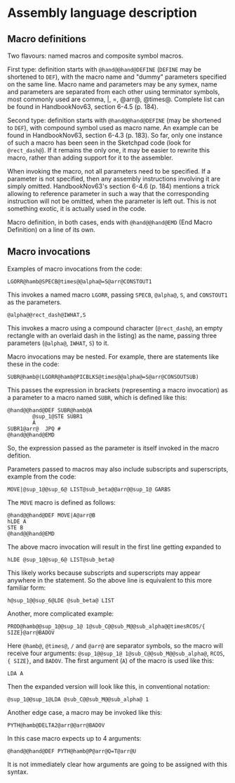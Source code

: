 Assembly language description
=============================

Macro definitions
-----------------

Two flavours: named macros and composite symbol macros.

First type: definition starts with `@hand@@hand@DEFINE` (`DEFINE` may
be shortened to `DEF`), with the macro name and "dummy" parameters
specified on the same line. Macro name and parameters may be any
symex, name and parameters are separated from each other using
terminator symbols, most commonly used are comma, |, =, @arr@,
@times@. Complete list can be found in HandbookNov63, section 6-4.5
(p. 184).

Second type: definition starts with `@hand@@hand@DEFINE` (may be
shortened to `DEF`), with compound symbol used as macro name. An
example can be found in HandbookNov63, section 6-4.3 (p. 183). So far,
only one instance of such a macro has been seen in the Sketchpad code
(look for `@rect_dash@`).  If it remains the only one, it may be
easier to rewrite this macro, rather than adding support for it to the
assembler.

When invoking the macro, not all parameters need to be specified. If
a parameter is not specified, then any assembly instructions involving it
are simply omitted. HandbookNov63's section 6-4.6 (p. 184) mentions a
trick allowing to reference parameter in such a way that the corresponding
instruction will not be omitted, when the parameter is left out. This is
not something exotic, it is actually used in the code.

Macro definition, in both cases, ends with `@hand@@hand@EMD` (End
Macro Definition) on a line of its own.

Macro invocations
-----------------

Examples of macro invocations from the code:

```
LGORR@hamb@SPECB@times@@alpha@=S@arr@CONSTOUT1
```

This invokes a named macro `LGORR`, passing `SPECB`, `@alpha@`, `S`,
and `CONSTOUT1` as the parameters.

```
@alpha@@rect_dash@IWHAT,S
```

This invokes a macro using a compound character (`@rect_dash@`, an
empty rectangle with an overlaid dash in the listing) as the name,
passing three parameters (`@alpha@`, `IWHAT`, `S`) to it.

Macro invocations may be nested. For example, there are statements like
these in the code:

```
SUBR@hamb@(LGORR@hamb@PICBLKS@times@@alpha@=S@arr@CONSOUTSUB)
```

This passes the expression in brackets (representing a macro
invocation) as a parameter to a macro named `SUBR`, which is defined
like this:

```
@hand@@hand@DEF SUBR@hamb@A
        @sup_1@STE SUBR1
        A
SUBR1@arr@  JPQ #
@hand@@hand@EMD
```

So, the expression passed as the parameter is itself invoked in the macro
defition.

Parameters passed to macros may also include subscripts and superscripts,
example from the code:

```
MOVE|@sup_1@@sup_6@ LIST@sub_beta@@arr@@sup_1@ GARBS
```

The `MOVE` macro is defined as follows:

```
@hand@@hand@DEF MOVE|A@arr@B
hLDE A
STE B
@hand@@hand@EMD
```

The above macro invocation will result in the first line getting expanded to

```
hLDE @sup_1@@sup_6@ LIST@sub_beta@
```

This likely works because subscripts and superscripts may appear anywhere
in the statement. So the above line is equivalent to this more familiar
form:

```
h@sup_1@@sup_6@LDE @sub_beta@ LIST
```

Another, more complicated example:

```
PROD@hamb@@sup_1@@sup_1@ 1@sub_C@@sub_M@@sub_alpha@@timesRCOS/{ SIZE}@arr@BADOV
```

Here `@hamb@`, `@times@`, `/` and `@arr@` are separator symbols, so
the macro will receive four arguments: `@sup_1@@sup_1@
1@sub_C@@sub_M@@sub_alpha@`, `RCOS`, `{ SIZE}`, and `BADOV`. The first
argument (`A`) of the macro is used like this:

```
LDA A
```

Then the expanded version will look like this, in conventional notation:

```
@sup_1@@sup_1@LDA @sub_C@@sub_M@@sub_alpha@ 1
```

Another edge case, a macro may be invoked like this:

```
PYTH@hamb@DELTA2@arr@@arr@BADOV
```

In this case macro expects up to 4 arguments:

```
@hand@@hand@DEF PYTH@hamb@P@arr@Q=T@arr@U
```

It is not immediately clear how arguments are going to be assigned with this
syntax.

